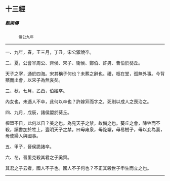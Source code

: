 

## 十三經

##### 穀梁傳
　　　`僖公九年`

* * *

一、九年，春，王三月，丁丑，宋公禦說卒。

二、夏，公會宰周公、齊侯、宋子、衞侯、鄭伯、許男、曹伯於葵丘。

天子之宰，通於四海。宋其稱子何也？未葬之辭也。禮，柩在堂，孤無外事。今背殯而出會，以宋子為無哀矣。

三、秋，七月，乙酉，伯姬卒。

內女也，未適人不卒，此何以卒也？許嫁笄而字之，死則以成人之喪治之。

四、九月，戊辰，諸侯盟於葵丘。

桓盟不日，此何以日？美之也。為見天子之禁，故備之也。葵丘之會，陳牲而不殺，讀書加於牲上，壹明天子之禁。曰毋雍泉，毋訖糴，毋易樹子，毋以妾為妻，毋使婦人與國事。

五、甲子，晉侯詭諸卒。

六、冬，晉里克殺其君之子奚齊。

其君之子云者，國人不子也。國人不子何也？不正其殺世子申生而立之也。

* * *

